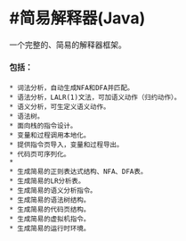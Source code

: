 
#简易解释器(Java)
===========================

一个完整的、简易的解释器框架。

#### 包括：
	* 词法分析，自动生成NFA和DFA并匹配。
	* 语法分析，LALR(1)文法，可加语义动作（归约动作）。
	* 语义分析，可生定义语义动作。
	* 语法树。
	* 面向栈的指令设计。
	* 变量和过程调用本地化。
	* 提供指令页导入，变量和过程导出。
	* 代码页可序列化。
	*
	* 生成简易的正则表达式结构、NFA、DFA表。
	* 生成简易的LR分析表。
	* 生成简易的语义分析指令。
	* 生成简易的语法树结构。
	* 生成简易的代码页结构。
	* 生成简易的虚拟机指令。
	* 生成简易的运行时环境。
